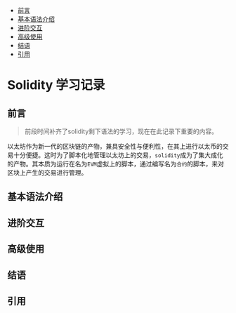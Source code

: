 <!-- @import "[TOC]" {cmd="toc" depthFrom=2 depthTo=3 orderedList=false} -->

<!-- code_chunk_output -->

- [前言](#前言)
- [基本语法介绍](#基本语法介绍)
- [进阶交互](#进阶交互)
- [高级使用](#高级使用)
- [结语](#结语)
- [引用](#引用)

<!-- /code_chunk_output -->

# Solidity 学习记录

## 前言

> 前段时间补齐了solidity剩下语法的学习，现在在此记录下重要的内容。

以太坊作为新一代的区块链的产物，兼具安全性与便利性，在其上进行以太币的交易十分便捷。这时为了脚本化地管理以太坊上的交易，`solidity`成为了集大成化的产物。其本质为运行在名为`EVM`虚拟上的脚本，通过编写名为`合约`的脚本，来对区块上产生的交易进行管理。

<!-- #TODO 再看一遍书，把底下的东西给补上 -->

## 基本语法介绍

## 进阶交互

## 高级使用

## 结语

## 引用
